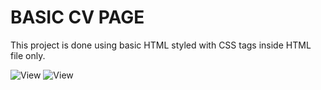 # BASIC CV PAGE

This project is done using basic HTML styled with CSS tags inside HTML file only.

![View](https://github.com/CHINMAY02CS/PORTFOLIO-WEBSITE/blob/main/View1.png)
![View](https://github.com/CHINMAY02CS/PORTFOLIO-WEBSITE/blob/main/View2.png)
